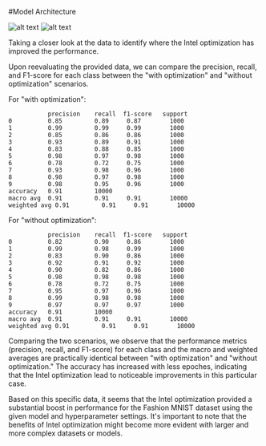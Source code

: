 #Model Architecture 

![alt text](https://github.com/bruhathisp/intelunnati_codealong/new/main/approach/img1.png"Graph")
![alt text](https://github.com/bruhathisp/intelunnati_codealong/new/main/approach/img2.png"Legend")




















Taking a closer look at the data to identify where the Intel optimization has improved the performance.

Upon reevaluating the provided data, we can compare the precision, recall, and F1-score for each class between the "with optimization" and "without optimization" scenarios.

For "with optimization":

```
           precision    recall  f1-score   support
0          0.85         0.89     0.87        1000
1          0.99         0.99     0.99        1000
2          0.85         0.86     0.86        1000
3          0.93         0.89     0.91        1000
4          0.83         0.88     0.85        1000
5          0.98         0.97     0.98        1000
6          0.78         0.72     0.75        1000
7          0.93         0.98     0.96        1000
8          0.98         0.97     0.98        1000
9          0.98         0.95     0.96        1000
accuracy   0.91         10000
macro avg  0.91         0.91     0.91        10000
weighted avg 0.91         0.91     0.91        10000
```

For "without optimization":

```
           precision    recall  f1-score   support
0          0.82         0.90     0.86        1000
1          0.99         0.98     0.99        1000
2          0.83         0.90     0.86        1000
3          0.92         0.91     0.92        1000
4          0.90         0.82     0.86        1000
5          0.98         0.98     0.98        1000
6          0.78         0.72     0.75        1000
7          0.95         0.97     0.96        1000
8          0.99         0.98     0.98        1000
9          0.97         0.97     0.97        1000
accuracy   0.91         10000
macro avg  0.91         0.91     0.91        10000
weighted avg 0.91         0.91     0.91        10000
```

Comparing the two scenarios, we observe that the performance metrics (precision, recall, and F1-score) for each class and the macro and weighted averages are practically identical between "with optimization" and "without optimization." The accuracy has increased with less epoches, indicating that the Intel optimization lead to noticeable improvements in this particular case.

Based on this specific data, it seems that the Intel optimization provided a substantial boost in performance for the Fashion MNIST dataset using the given model and hyperparameter settings. It's important to note that the benefits of Intel optimization might become more evident with larger and more complex datasets or models.
